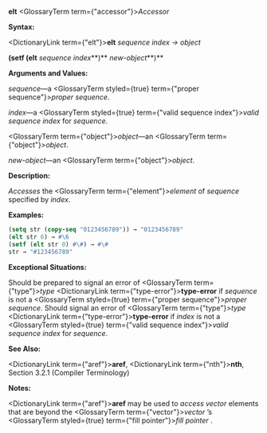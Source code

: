 **elt** <GlossaryTerm  term={"accessor"}><i>Accessor</i></GlossaryTerm> 



**Syntax:** 



<DictionaryLink  term={"elt"}><b>elt</b></DictionaryLink> *sequence index → object* 



<!-- **(setf (elt** *sequence index***)** *new-object<DictionaryLink  term={"t"}><b>*)</b></DictionaryLink>  -->
**(setf (elt** *sequence index***)** *new-object***)** 



**Arguments and Values:** 



*sequence*—a <GlossaryTerm styled={true} term={"proper sequence"}><i>proper sequence</i></GlossaryTerm>. 



*index*—a <GlossaryTerm styled={true} term={"valid sequence index"}><i>valid sequence index</i></GlossaryTerm> for *sequence*. 



<GlossaryTerm  term={"object"}><i>object</i></GlossaryTerm>—an <GlossaryTerm  term={"object"}><i>object</i></GlossaryTerm>. 



*new-object*—an <GlossaryTerm  term={"object"}><i>object</i></GlossaryTerm>. 



**Description:** 



*Accesses* the <GlossaryTerm  term={"element"}><i>element</i></GlossaryTerm> of *sequence* specified by *index*. 



**Examples:**
```lisp
(setq str (copy-seq "0123456789")) → "0123456789" 
(elt str 6) → #\6 
(setf (elt str 0) #\#) → #\# 
str → "#123456789" 
```
**Exceptional Situations:** 



Should be prepared to signal an error of <GlossaryTerm  term={"type"}><i>type</i></GlossaryTerm> <DictionaryLink  term={"type-error"}><b>type-error</b></DictionaryLink> if *sequence* is not a <GlossaryTerm styled={true} term={"proper sequence"}><i>proper sequence</i></GlossaryTerm>. Should signal an error of <GlossaryTerm  term={"type"}><i>type</i></GlossaryTerm> <DictionaryLink  term={"type-error"}><b>type-error</b></DictionaryLink> if *index* is not a <GlossaryTerm styled={true} term={"valid sequence index"}><i>valid sequence index</i></GlossaryTerm> for *sequence*. 



**See Also:** 



<DictionaryLink  term={"aref"}><b>aref</b></DictionaryLink>, <DictionaryLink  term={"nth"}><b>nth</b></DictionaryLink>, Section 3.2.1 (Compiler Terminology) 



**Notes:** 



<DictionaryLink  term={"aref"}><b>aref</b></DictionaryLink> may be used to *access vector* elements that are beyond the <GlossaryTerm  term={"vector"}><i>vector</i></GlossaryTerm> ’s <GlossaryTerm styled={true} term={"fill pointer"}><i>fill pointer</i></GlossaryTerm> . 



 



 



